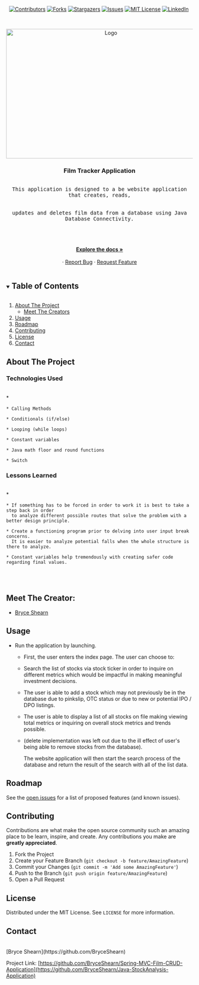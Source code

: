 <i></i>   [![Contributors][contributors-shield]][contributors-url]
[![Forks][forks-shield]][forks-url]
[![Stargazers][stars-shield]][stars-url]
[![Issues][issues-shield]][issues-url]
[![MIT License][license-shield]][license-url]
[![LinkedIn][linkedin-shield]][linkedin-url]

 

<!-- PROJECT LOGO -->
<br />
<p align="center">
  <a href="https://github.com/BryceShearn/Spring-MVC-Film-CRUD-Application">
    <img src="https://images.unsplash.com/photo-1581905764498-f1b60bae941a?ixid=MnwxMjA3fDB8MHxwaG90by1wYWdlfHx8fGVufDB8fHx8&ixlib=rb-1.2.1&auto=format&fit=crop&w=400&q=80" alt="Logo" width="550" height="350">
  </a>

  <h3 align="center">Film Tracker Application</h3>

  <p align="center">
    <kbd>
      <br />
      This application is designed to a be website application that creates, reads,
      <br />
      <br />
      <br />
      updates and deletes film data from a database using Java Database Connectivity.
      <br />
      <br />
      <br />
    </kbd>
    </kbd>
  <br />
  <br />
    <a href="https://github.com/BryceShearn/Spring-MVC-Film-CRUD-Application"><strong>Explore the docs »</strong></a>
    <br />
    <br />
    ·
    <a href="https://github.com/BryceShearn/Spring-MVC-Film-CRUD-Application/issues">Report Bug</a>
    ·
    <a href="https://github.com/BryceShearn/Spring-MVC-Film-CRUD-Application/issues">Request Feature</a>
  </p>
</p>



<!-- TABLE OF CONTENTS -->
<details open="open">
  <summary><h2 style="display: inline-block">Table of Contents</h2></summary>
  <ol>
    <li>
      <a href="#about-the-project">About The Project</a>
      <ul>
        <li><a href="#meet-the-creator">Meet The Creators</a></li>
      </ul>
    </li>
    <li><a href="#usage">Usage</a></li>
    <li><a href="#roadmap">Roadmap</a></li>
    <li><a href="#contributing">Contributing</a></li>
    <li><a href="#license">License</a></li>
    <li><a href="#contact">Contact</a></li>
  </ol>
</details>



<!-- ABOUT THE PROJECT -->
## About The Project
<i></i>
### Technologies Used
<br />
* <i></i>    

    * Calling Methods

    * Conditionals (if/else)

    * Looping (while loops)

    * Constant variables

    * Java math floor and round functions

    * Switch

### Lessons Learned
<br />
* <i></i>

    * If something has to be forced in order to work it is best to take a step back in order
      to analyze different possible routes that solve the problem with a better design principle.

    * Create a functioning program prior to delving into user input break concerns.
      It is easier to analyze potential falls when the whole structure is there to analyze.

    * Constant variables help tremendously with creating safer code regarding final values.

<br />
<br />

## Meet The Creator:
* [Bryce Shearn](https://github.com/BryceShearn)

<!-- USAGE EXAMPLES -->
## Usage

* Run the application by launching.
    * First, the user enters the index page. The user can choose to:
    *  Search the list of stocks via stock ticker in order to inquire on different
       metrics which would be impactful in making meaningful investment decisions.
    
    *  The user is able to add a stock which may not previously be in the database 
       due to pinkslip, OTC status or due to new or potential IPO / DPO listings.
       
    * The user is able to display a list of all stocks on file making viewing 
      total metrics or inquiring on overall stock metrics and trends possible.
       
    * (delete implementation was left out due to the ill effect of user's 
       being able to remove stocks from the database).
        
        The website application will then start the search process of the
        database and return the result of the search with all of the list data.

<!-- ROADMAP -->
## Roadmap

See the [open issues](https://github.com/BryceShearn/Spring-MVC-Film-CRUD-Application/issues) for a list of proposed features (and known issues).



<!-- CONTRIBUTING -->
## Contributing

Contributions are what make the open source community such an amazing place to be learn, inspire, and create. Any contributions you make are **greatly appreciated**.

1. Fork the Project
2. Create your Feature Branch (`git checkout -b feature/AmazingFeature`)
3. Commit your Changes (`git commit -m 'Add some AmazingFeature'`)
4. Push to the Branch (`git push origin feature/AmazingFeature`)
5. Open a Pull Request



<!-- LICENSE -->
## License

Distributed under the MIT License. See `LICENSE` for more information.



<!-- CONTACT -->
## Contact
<br />
[Bryce Shearn](https://github.com/BryceShearn)
<br />

Project Link: [https://github.com/BryceShearn/Spring-MVC-Film-CRUD-Application](https://github.com/BryceShearn/Java-StockAnalysis-Application)







<!-- MARKDOWN LINKS & IMAGES -->
<!-- https://www.markdownguide.org/basic-syntax/#reference-style-links -->
[contributors-shield]: https://img.shields.io/github/contributors/BryceShearn/Spring-MVC-Film-CRUD-Application.svg?style=for-the-badge
[contributors-url]: https://github.com/BryceShearn/Spring-MVC-Film-CRUD-Application/graphs/contributors
[forks-shield]: https://img.shields.io/github/forks/BryceShearn/Spring-MVC-Film-CRUD-Application.svg?style=for-the-badge
[forks-url]: https://github.com/BryceShearn/Spring-MVC-Film-CRUD-Application/network/members
[stars-shield]: https://img.shields.io/github/stars/BryceShearn/Spring-MVC-Film-CRUD-Application.svg?style=for-the-badge
[stars-url]: https://github.com/BryceShearn/Java-StockAnalysis-Application/stargazers
[issues-shield]: https://img.shields.io/github/issues/BryceShearn/Spring-MVC-Film-CRUD-Application.svg?style=for-the-badge
[issues-url]: https://github.com/BryceShearn/Spring-MVC-Film-CRUD-Application/issues
[license-shield]: https://img.shields.io/github/license/BryceShearn/Spring-MVC-Film-CRUD-Application.svg?style=for-the-badge
[license-url]: https://github.com/BryceShearn/Spring-MVC-Film-CRUD-Application/blob/master/LICENSE.txt
[linkedin-shield]: https://img.shields.io/badge/-LinkedIn-black.svg?style=for-the-badge&logo=linkedin&colorB=555
[linkedin-url]: https://linkedin.com/in/BryceShearn
